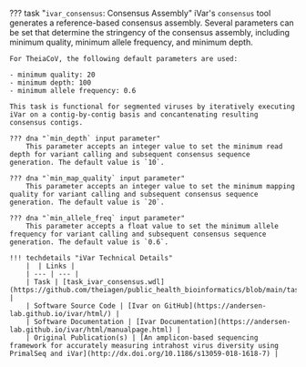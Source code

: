 ??? task "`ivar_consensus`: Consensus Assembly"
    iVar's `consensus` tool generates a reference-based consensus assembly. Several parameters can be set that determine the stringency of the consensus assembly, including minimum quality, minimum allele frequency, and minimum depth.

<!-- if: theiacov -->
    For TheiaCoV, the following default parameters are used:
    
    - minimum quality: 20
    - minimum depth: 100
    - minimum allele frequency: 0.6
<!-- endif -->

<!-- if: theiaviral -->
    This task is functional for segmented viruses by iteratively executing iVar on a contig-by-contig basis and concantenating resulting consensus contigs.

    ??? dna "`min_depth` input parameter"
        This parameter accepts an integer value to set the minimum read depth for variant calling and subsequent consensus sequence generation. The default value is `10`.

    ??? dna "`min_map_quality` input parameter"
        This parameter accepts an integer value to set the minimum mapping quality for variant calling and subsequent consensus sequence generation. The default value is `20`.

    ??? dna "`min_allele_freq` input parameter"
        This parameter accepts a float value to set the minimum allele frequency for variant calling and subsequent consensus sequence generation. The default value is `0.6`.
<!-- endif -->

    !!! techdetails "iVar Technical Details"
        |  | Links |
        | --- | --- |
        | Task | [task_ivar_consensus.wdl](https://github.com/theiagen/public_health_bioinformatics/blob/main/tasks/assembly/task_ivar_consensus.wdl) |
        | Software Source Code | [Ivar on GitHub](https://andersen-lab.github.io/ivar/html/) |
        | Software Documentation | [Ivar Documentation](https://andersen-lab.github.io/ivar/html/manualpage.html) |
        | Original Publication(s) | [An amplicon-based sequencing framework for accurately measuring intrahost virus diversity using PrimalSeq and iVar](http://dx.doi.org/10.1186/s13059-018-1618-7) |
